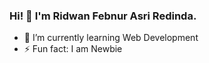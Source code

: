 ### Hi! 👋 I'm Ridwan Febnur Asri Redinda.

- 🌱 I’m currently learning Web Development
- ⚡ Fun fact: I am Newbie
<!--
**ridwanfbnr/ridwanfbnr** is a ✨ _special_ ✨ repository because its `README.md` (this file) appears on your GitHub profile.

Here are some ideas to get you started:

- 🔭 I’m currently working on ...
- 🌱 I’m currently learning Web Development
- 👯 I’m looking to collaborate on ...
- 🤔 I’m looking for help with ...
- 💬 Ask me about ...
- 📫 How to reach me: ...
- 😄 Pronouns: ...
- ⚡ Fun fact: I am Newbie
-->
